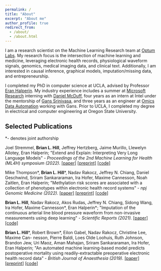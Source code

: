 ```yaml
---
permalink: /
title: "About"
excerpt: "About me"
author_profile: true
redirect_from: 
  - /about/
  - /about.html
---
```


I am a research scientist on the Machine Learning Research team at [Optum Labs](https://www.optumlabs.com). My research focus is the intersection of machine learning and medicine, leveraging electronic health records, physiological waveform signals, genomics, medical imaging data, and clinical text. Additionally, I am interested in causal inference, graphical models, imputation/missing data, and entrepreneurship. 

I completed my PhD in computer science at UCLA, advised by Professor [Eran Halperin](https://www.eranhalperingenomics.com).
My industry experience includes a summer at [Microsoft Research](https://www.microsoft.com/en-us/research/) interning with [Daniel McDuff](http://alumni.media.mit.edu/~djmcduff/), four years as an intern at Intel under the mentorship of [Gans Srinivasa](https://omicsautomation.com/team/gans-srinivasa/), and three years as an engineer at [Omics Data Automation](https://omicsautomation.com) working with Gans. Prior to UCLA, I completed my degree in electrical and computer engineering at Oregon State University.


## Selected Publications

*- denotes joint authorship

Joel Stremmel, **Brian L. Hill**, Jeffrey Hertzberg, Jaime Murillo, Llewelyn Allotey, Eran Halperin; "Extend and Explain: Interpreting Very Long Language Models" - *Proceedings of the 2nd Machine Learning for Health (ML4H) symposium (2022).*
[[paper]](https://proceedings.mlr.press/v193/stremmel22a.html) [[preprint]](https://arxiv.org/abs/2209.01174) [[code]](https://github.com/Optum/long-medical-document-lms)

Mike Thompson*, **Brian L. Hill***, Nadav Rakocz, Jeffrey N. Chiang, Daniel Geschwind, Sriram Sankararaman, Ira Hofer, Maxime Cannesson, Noah Zaitlen, Eran Halperin; "Methylation risk scores are associated with a collection of phenotypes within electronic health record systems" - *npj Genomic Medicine (2022).*
[[paper]](https://www.nature.com/articles/s41525-022-00320-1) [[preprint]](https://www.medrxiv.org/content/10.1101/2022.02.07.22270047v1) [[code]](https://github.com/cozygene/EHR_MRS_UCLA)

**Brian L. Hill**, Nadav Rakocz, Akos Rudas, Jeffrey N. Chiang, Sidong Wang, Ira Hofer, Maxime Cannesson*, Eran Halperin*; "Imputation of the continuous arterial line blood pressure waveform from non-invasive measurements using deep learning" - *Scientific Reports (2021).*
[[paper]](https://www.nature.com/articles/s41598-021-94913-y) [[code]](https://github.com/brianhill11/ABPImputation)

**Brian L. Hill***, Robert Brown*, Eilon Gabel, Nadav Rakocz, Christine Lee, Maxime Can- nesson, Pierre Baldi, Loes Olde Loohuis, Ruth Johnson, Brandon Jew, Uri Maoz, Aman Mahajan, Sriram Sankararaman, Ira Hofer, Eran Halperin; "An automated machine learning-based model predicts postoperative mortality using readily-extractable preoperative electronic health record data" - *British Journal of Anaesthesia (2019).* 
[[paper]](https://www.sciencedirect.com/science/article/pii/S0007091219306464) [[preprint]](https://www.biorxiv.org/content/10.1101/329813v2.full) [[code]](https://github.com/brianhill11/PreopMortalityPrediction)